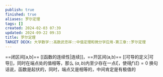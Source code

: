 ```yaml
---
publish: true
finished: true
aliases: 罗尔定理
tags: []
created: 2024-02-03 07:39
updated: 2024-09-22 09:33
title: 罗尔定理
TARGET DECK: 大学数学::高数武忠祥::中值定理和微分学应用-第三章::罗尔定理
---
```


==闭区间[a,b]== [[函数的连续性|连续]]，==开区间(a,b)== [[可导的定义|可导]]，同时在端点处的值相等，那么
$(a,b)$内至少存在一点$\xi$，使得$f'(\xi)=0$
换句话说，函数是起伏的，同时，端点又是相等的，中间肯定是有极值的

